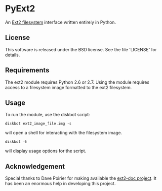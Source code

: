 PyExt2
======
An [Ext2 filesystem](http://wikipedia.org/wiki/Ext2) interface written entirely in Python.


License
-------
This software is released under the BSD license. See the file 'LICENSE' for details.


Requirements
------------
The ext2 module requires Python 2.6 or 2.7. Using the module requires access to a filesystem image formatted to the ext2 filesystem.


Usage
-----
To run the module, use the diskbot script:

`diskbot ext2_image_file.img -s`

will open a shell for interacting with the filesystem image.

`diskbot -h`

will display usage options for the script.


Acknowledgement
---------------
Special thanks to Dave Poirier for making available the [ext2-doc project](http://www.nongnu.org/ext2-doc/). It has been an enormous help in developing this project.
